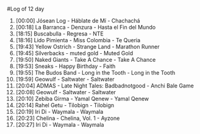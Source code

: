 #Log of 12 day

1. [00:00] Jósean Log - Háblate de Mí - Chachachá
1. [00:18] La Barranca - Denzura - Hasta el Fin del Mundo
1. [18:15] Buscabulla - Regresa - NTE
1. [18:16] Lido Pimienta - Miss Colombia - Te Queria
1. [19:43] Yellow Ostrich - Strange Land - Marathon Runner
1. [19:45] Silverbacks - muted gold - Muted Gold
1. [19:50] Naked Giants - Take A Chance - Take A Chance
1. [19:53] Sneaks - Happy Birthday - Faith
1. [19:55] The Budos Band - Long in the Tooth - Long in the Tooth
1. [19:59] Geowulf - Saltwater - Saltwater
1. [20:04] ADMAS - Late Night Tales: Badbadnotgood - Anchi Bale Game
1. [20:08] Geowulf - Saltwater - Saltwater
1. [20:10] Zebiba Girma - Yamal Qenew - Yamal Qenew
1. [20:14] Rahel Getu - Tilobign - Tilobign
1. [20:19] Iri Di - Waymala - Waymala
1. [20:23] Chelina - Chelina, Vol. 1 - Ayzone
1. [20:27] Iri Di - Waymala - Waymala
